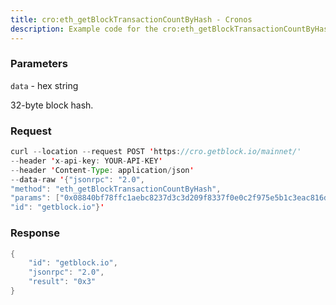 ```yaml
---
title: cro:eth_getBlockTransactionCountByHash - Cronos
description: Example code for the cro:eth_getBlockTransactionCountByHash json-rpc method. Сomplete guide on how to use cro:eth_getBlockTransactionCountByHash json-rpc in GetBlock.io Web3 documentation.
---
```


### Parameters


`data` - hex string

32-byte block hash.

### Request

``` java
curl --location --request POST 'https://cro.getblock.io/mainnet/' 
--header 'x-api-key: YOUR-API-KEY' 
--header 'Content-Type: application/json' 
--data-raw '{"jsonrpc": "2.0",
"method": "eth_getBlockTransactionCountByHash",
"params": ["0x08840bf78ffc1aebc8237d3c3d209f8337f0e0c2f975e5b1c3eac816d28d760e"],
"id": "getblock.io"}'
```

###  Response

``` java
{
    "id": "getblock.io",
    "jsonrpc": "2.0",
    "result": "0x3"
}
```

